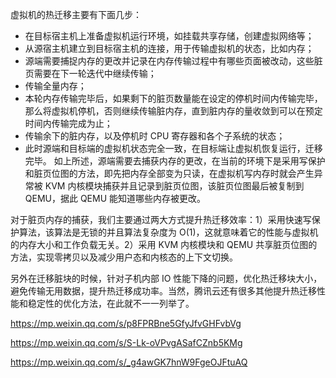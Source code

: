 虚拟机的热迁移主要有下面几步：

* 在目标宿主机上准备虚拟机运行环境，如挂载共享存储，创建虚拟网络等；
* 从源宿主机建立到目标宿主机的连接，用于传输虚拟机的状态，比如内存；
* 源端需要捕捉内存的更改并记录在内存传输过程中有哪些页面被改动，这些脏页需要在下一轮迭代中继续传输；
* 传输全量内存；
* 本轮内存传输完毕后，如果剩下的脏页数量能在设定的停机时间内传输完毕，那么将虚拟机停机，否则继续传输脏内存，直到脏内存的量收敛到可以在预定时间内传输完成为止；
* 传输余下的脏内存，以及停机时 CPU 寄存器和各个子系统的状态；
* 此时源端和目标端的虚拟机状态完全一致，在目标端让虚拟机恢复运行，迁移完毕。
如上所述，源端需要去捕获内存的更改，在当前的环境下是采用写保护和脏页位图的方法，即先把内存全部变为只读，在虚拟机写内存时就会产生异常被 KVM 内核模块捕获并且记录到脏页位图，该脏页位图最后被复制到 QEMU，据此 QEMU 能知道哪些内存被更改。

对于脏页内存的捕获，我们主要通过两大方式提升热迁移效率：1）采用快速写保护算法，该算法是无锁的并且算法复杂度为 O(1)，这就意味着它的性能与虚拟机的内存大小和工作负载无关。2）采用 KVM 内核模块和 QEMU 共享脏页位图的方法，实现零拷贝以及减少用户态和内核态的上下文切换。

另外在迁移脏块的时候，针对子机内部 IO 性能下降的问题，优化热迁移块大小，避免传输无用数据，提升热迁移成功率。当然，腾讯云还有很多其他提升热迁移性能和稳定性的优化方法，在此就不一一列举了。


https://mp.weixin.qq.com/s/p8FPRBne5GfyJfvGHFvbVg

https://mp.weixin.qq.com/s/S-Lk-oVPvgASafCZnb5KMg

https://mp.weixin.qq.com/s/_g4awGK7hnW9FgeOJFtuAQ